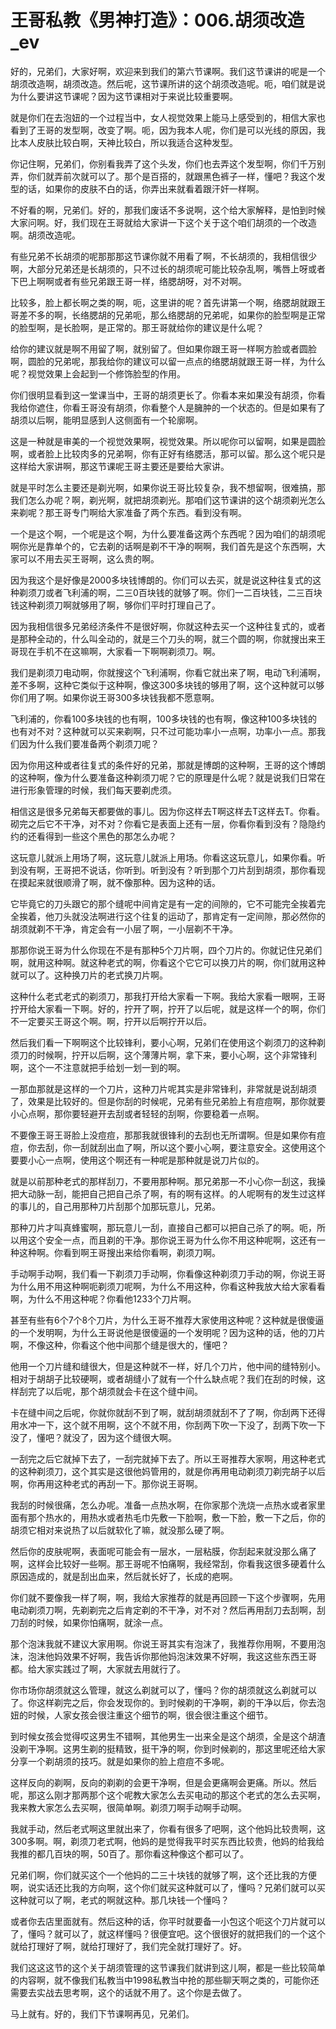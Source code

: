 # 王哥私教《男神打造》：006.胡须改造_ev

好的，兄弟们，大家好啊，欢迎来到我们的第六节课啊。我们这节课讲的呢是一个胡须改造啊，胡须改造。然后呢，这节课所讲的这个胡须改造呢。呃，咱们就是说为什么要讲这节课呢？因为这节课相对于来说比较重要啊。

就是你们在去泡妞的一个过程当中，女人视觉效果上能马上感受到的，相信大家也看到了王哥的发型啊，改变了啊。呃，因为我本人呢，你们是可以光线的原因，我比本人皮肤比较白啊，天神比较白，所以我适合这种发型。

你记住啊，兄弟们，你别看我弄了这个头发，你们也去弄这个发型啊，你们千万别弄，你们就弄前次就可以了。那个是百搭的，就跟黑色裤子一样，懂吧？我这个发型的话，如果你的皮肤不白的话，你弄出来就看着跟汗奸一样啊。

不好看的啊，兄弟们。好的，那我们废话不多说啊，这个给大家解释，是怕到时候大家问啊。好，我们现在王哥就给大家讲一下这个关于这个咱们胡须的一个改造啊。胡须改造呢。

有些兄弟不长胡须的呢那那那这节课你就不用看了啊，不长胡须的，我相信很少啊，大部分兄弟还是长胡须的，只不过长的胡须呢可能比较杂乱啊，嘴唇上呀或者下巴上啊啊或者有些兄弟跟王哥一样，络腮胡呀，对不对啊。

比较多，脸上都长啊之类的啊，呃，这里讲的呢？首先讲第一个啊，络腮胡就跟王哥差不多的啊，长络腮胡的兄弟呃，那么络腮胡的兄弟呢，如果你的脸型啊是正常的脸型啊，是长脸啊，是正常的。那王哥就给你的建议是什么呢？

给你的建议就是啊不用留了啊，就别留了。但如果你跟王哥一样啊方脸或者圆脸啊，圆脸的兄弟呢，那我给你的建议可以留一点点的络腮胡就跟王哥一样，为什么呢？视觉效果上会起到一个修饰脸型的作用。

你们很明显看到这一堂课当中，王哥的胡须更长了。你看本来如果没有胡须，你看我给你遮住，你看王哥没有胡须，你看整个人是臃肿的一个状态的。但是如果有了胡须以后啊，能明显感到人这侧面有一个轮廓啊。

这是一种就是审美的一个视觉效果啊，视觉效果。所以呢你可以留啊，如果是圆脸啊，或者脸上比较肉多的兄弟啊，你有正好有络腮活，那可以留。那么这个呢只是这样给大家讲啊，那这节课呢王哥主要还是要给大家讲。

就是平时怎么主要还是剃光啊，如果你说王哥比较复杂，我不想留啊，很难搞，那我们怎么办呢？啊，剃光啊，就把胡须剃光。那咱们这节课讲的这个胡须剃光怎么来剃呢？那王哥专门啊给大家准备了两个东西。看到没有啊。

一个是这个啊，一个呢是这个啊，为什么要准备这两个东西呢？因为咱们的胡须呢啊你光是靠单个的，它去剃的话啊是剃不干净的啊啊，我们首先是这个东西啊，大家可以不用去买王哥啊，这么贵的啊。

因为我这个是好像是2000多块钱博朗的。你们可以去买，就是说这种往复式的这种剃须刀或者飞利浦的啊，二三0百块钱的就够了啊。你们一二百块钱，二三百块钱这种剃须刀啊就够用了啊，够你们平时打理自己了。

因为我相信很多兄弟经济条件不是很好啊，你就这种去买一个这种往复式的，或者是那种全动的，什么叫全动的，就是三个刀头的啊，就三个圆的啊，你就搜出来王哥现在手机不在这嘛啊，大家看一下啊啊剃须刀。啊。

我们是剃须刀电动啊，你就搜这个飞利浦啊，你看它就出来了啊，电动飞利浦啊，差不多啊，这种它类似于这种啊，像这300多块钱的够用了啊，这个这种就可以够你们用了啊。如果你说王哥300多块钱我都不愿意啊。

飞利浦的，你看100多块钱的也有啊，100多块钱的也有啊，像这种100多块钱的也有对不对？这种就可以买来剃啊，只不过可能功率小一点啊，功率小一点。那我们因为什么我们要准备两个剃须刀呢？

因为你用这种或者往复式的条件好的兄弟，那就是博朗的这种啊，王哥的这个博朗的这种啊，像为什么要准备这种剃须刀呢？它的原理是什么呢？就是说我们日常在进行形象管理的时候，我们每天要剃虎须。

相信这是很多兄弟每天都要做的事儿。因为你这样去T啊这样去T这样去T。你看。砌完之后它不干净，对不对？你看它是表面上还有一层，你看你看到没有？隐隐约约的还看得到一些这个黑色的那怎么办呢？

这玩意儿就派上用场了啊，这玩意儿就派上用场。你看这这玩意儿，如果你看。听到没有啊，王哥把不说话，你听到。听到没有？听到那个刀片刮到胡须，那你看现在摸起来就很顺滑了啊，就不像那种。因为这种的话。

它毕竟它的刀头跟它的那个缝呢中间肯定是有一定的间隙的，它不可能完全挨着完全挨着，他刀头就没法啊进行这个往复的运动了，那肯定有一定间隙，那必然你的胡须就剃不干净，肯定会有一小层了啊，一小层剃不干净。

那那你说王哥为什么你现在不是有那种5个刀片啊，四个刀片的。你就记住兄弟们啊，就用这种啊。就这种老式的啊，你看这个它它可以换刀片的啊，你们就用这种就可以了。这种换刀片的老式换刀片啊。

这种什么老式老式的剃须刀，那我打开给大家看一下啊。我给大家看一眼啊，王哥拧开给大家看一下啊。好的，拧开了啊，拧开了以后呢，就是这样一个的啊，你们不一定要买王哥这个啊。啊，拧开以后啊拧开以后。

然后我们看一下啊啊这个比较锋利，要小心啊，兄弟们在使用这个剃须刀的这种剃须刀的时候啊，拧开以后啊，这个薄薄片啊，拿下来，要小心啊，这个非常锋利啊，这个一不注意就把手给划一划一到的啊。

一那血那就是这样的一个刀片，这种刀片呢其实是非常锋利，非常就是说刮胡须了，效果是比较好的。但是你刮的时候呢，兄弟有些兄弟脸上有痘痘啊，那你就要小心点啊，那你要轻避开去刮或者轻轻的刮啊，你要稳着一点啊。

不要像王哥王哥脸上没痘痘，那那我就很锋利的去刮也无所谓啊。但是如果你有痘痘，你去刮，你一刮就刮出血了啊，所以这个要小心啊，要注意安全。这使用这个要要小心一点啊，使用这个啊还有一种呢是那种就是说刀片似的。

就是以前那种老式的那样刮刀，不要用那种啊。那兄弟那一不小心你一刮这，我操把大动脉一刮，能把自己把自己杀了啊，有的啊有这样。的人呢啊有的发生过这样的事儿的，自己用那种刀片刮那个加那玩意儿，兄弟。

那种刀片才叫真蜂蜜啊，那玩意儿一刮，直接自己都可以把自己杀了的啊。呃，所以用这个安全一点，而且剃的干净。那你说王哥为什么你不用这种呢啊，这还有一种这种啊。你看到啊王哥搜出来给你看啊，剃须刀啊。

手动啊手动啊，我们看一下剃须刀手动啊，你看像这种剃须刀手动的啊，你说王哥为什么用不用这种啊呃剃须刀呢啊，为什么不用这种，你看这种我放大给大家看看啊，为什么不用这种呢？你看他1233个刀片啊。

甚至有些有6个7个8个刀片，为什么王哥不推荐大家使用这种呢？这种就是很傻逼的一个发明啊，为什么王哥说他是很傻逼的一个发明呢？因为这种的话，他的刀片啊，不像这种，你看这个他中间那个缝是很大的，懂吧？

他用一个刀片缝和缝很大，但是这种就不一样，好几个刀片，他中间的缝特别小。相对于胡胡子比较硬啊，或者胡缝小了就有一个什么缺点呢？我们在刮的时候，这样刮完了以后呢，那个胡须就会卡在这个缝中间。

卡在缝中间之后呢，你就你就刮不到了啊，就刮胡须就刮不了了啊，你刮两下还得用水冲一下，这个就不用啊，这个不就不用，你刮两下吹一下没了，刮两下吹一下没了，懂吧？就没了，因为这个缝很大啊。

一刮完之后它就掉下去了，一刮完就掉下去了。所以王哥推荐大家啊，用这种老式的这种剃须刀，这个其实是这很他妈管用的，就是你再用电动剃须刀剃完胡子以后啊，你再用这种老式的再刮一下。那你说王哥啊。

我刮的时候很痛，怎么办呢。准备一点热水啊，在你家那个洗烧一点热水或者家里面有那个热水的，用热水或者热毛巾先敷一下脸啊，敷一下脸，敷一下之后，你的胡须它相对来说热了以后就软化了嘛，就没那么硬了啊。

然后你的皮肤呢啊，表面呢可能会有一层水，一层粘膜，你刮起来就没那么痛了啊，这样会比较好一些啊。那王哥呢不怕痛啊，我经常刮，你看我这很多硬着什么原因造成的，就是刮出血来，然后就长好了，长成的疤啊。

你们就不要像我一样了啊，啊，我给大家推荐的就是再回顾一下这个步骤啊，先用电动剃须刀啊，先剃剃完之后肯定剃的不干净，对不对？然后再用刮刀去刮啊，刮刀刮的时候，如果你怕痛啊，就涂一点。

那个泡沫我就不建议大家用啊。你说王哥其实有泡沫了，我推荐你用啊，不要用泡沫，泡沫他妈效果不好啊，我告诉你那他妈泡沫效果不好啊，我这这些东西王哥都。给大家实践过了啊，大家就去用就行了。

你市场你胡须就这么管理，就这么剃就可以了，懂吗？你的胡须就这么剃就可以了。你这样剃完之后，你会发现你的。到时候剃的干净啊，剃的干净以后，你去泡妞的时候，人家女孩会很注重这个细节的啊，很会很注重这个细节。

到时候女孩会觉得哎这男生不错啊，其他男生一出来全是这个胡须，全是这个胡渣没剃干净啊。这男生剃的挺精致，挺干净的啊，你到时候剃的，那这里呢还给大家分享一个剃胡须的技巧。就是如果你的脸上痘痘不多呢。

这样反向的剃啊，反向的剃剃的会更干净啊，但是会更痛啊会更痛。所以。然后呢，那这么刚才那两那个这个呢教大家怎么去买电动的那这个老式的怎么去买啊，我来教大家怎么去买啊，很简单啊。剃须刀啊手动啊手动啊。

我就手动，然后老式啊这里就出来了，你看有很多了吧啊，这个他妈比较贵啊，这300多啊。啊，剃须刀老式啊，他妈的是觉得我平时买东西比较贵，他妈的给我给我推的都几百块的啊，50百了。那你看这种像这个都可以了。

兄弟们啊，你们就买这个一个他妈的二三十块钱的就够了啊，这个还比我的方便啊，说实话还比我的方向啊，这个你们就买这种就可以了，懂吗？兄弟们就可以买这种就可以了啊，老式的啊就这种。那几块钱一个懂吗？

或者你去店里面就有。然后这种的话，你平时就要备一小包这个呃这个刀片就可以了，懂吗？就可以了，就这样懂吗？很便宜吧。这个很很好的就把我们的一个这个就给打理好了啊，就给打理好了，我们完全就打理好了。好。

我们这这这节的这个关于胡须管理的这节课我们就讲到这儿啊，都是一些比较简单的内容啊，就不像我们私教当中1998私教当中抢的那些聊天啊之类的，可能你还需要去实战去思考啊，这个的话就不用了。这个你是去做了。

马上就有。好的，我们下节课啊再见，兄弟们。
